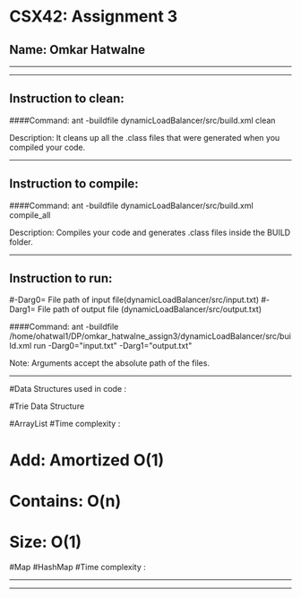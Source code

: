 # CSX42: Assignment 3
## Name: Omkar Hatwalne 

-----------------------------------------------------------------------

-----------------------------------------------------------------------
## Instruction to clean:

####Command: ant -buildfile dynamicLoadBalancer/src/build.xml clean


Description: It cleans up all the .class files that were generated when you
compiled your code.

-----------------------------------------------------------------------

## Instruction to compile:

####Command: ant -buildfile dynamicLoadBalancer/src/build.xml compile_all 

Description: Compiles your code and generates .class files inside the BUILD folder.

-----------------------------------------------------------------------

## Instruction to run:

#-Darg0= File path of input file(dynamicLoadBalancer/src/input.txt)
#-Darg1= File path of output file (dynamicLoadBalancer/src/output.txt)

####Command: ant -buildfile /home/ohatwal1/DP/omkar_hatwalne_assign3/dynamicLoadBalancer/src/build.xml run -Darg0="input.txt" -Darg1="output.txt"


Note: Arguments accept the absolute path of the files.

-----------------------------------------------------------------------

#Data Structures used in code :

#Trie Data Structure

#ArrayList
#Time complexity : 

 #   Add: Amortized O(1)
 #   Contains: O(n)
 #   Size: O(1)


#Map
#HashMap
#Time complexity :

	

-----------------------------------------------------------------------
	

-----------------------------------------------------------------------